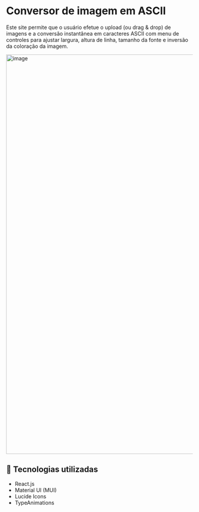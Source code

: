 # Conversor de imagem em ASCII

Este site permite que o usuário efetue o upload (ou drag & drop) de imagens e a conversão instantânea em caracteres ASCII com menu de controles para ajustar largura, altura de linha, tamanho da fonte e inversão da coloração da imagem.

<img width="1920" height="1080" alt="image" src="https://github.com/user-attachments/assets/5f32cf68-917f-4b38-beaa-9c39170eb700" />

## 🚀 Tecnologias utilizadas
- React.js
- Material UI (MUI)
- Lucide Icons
- TypeAnimations
